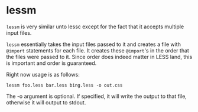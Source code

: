 lessm
=====

`lessm` is very similar unto lessc except for the fact that it accepts multiple input files.

`lessm` essentially takes the input files passed to it and creates a file with `@import` statements for each file. It creates these `@import`'s in the order that the files were passed to it. Since order does indeed matter in LESS land, this is important and order is guaranteed.

Right now usage is as follows:

```
lessm foo.less bar.less bing.less -o out.css
```

The -o argument is optional. If specified, it will write the output to that file, otherwise it will output to stdout.
